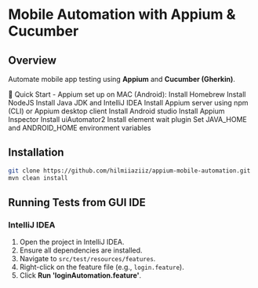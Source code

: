 # Mobile Automation with Appium & Cucumber

## Overview
Automate mobile app testing using **Appium** and **Cucumber (Gherkin)**.

🚀 Quick Start - Appium set up on MAC (Android):
Install Homebrew
Install NodeJS
Install Java JDK and IntelliJ IDEA
Install Appium server using npm (CLI) or Appium desktop client
Install Android studio
Install Appium Inspector
Install uiAutomator2
Install element wait plugin
Set JAVA_HOME and ANDROID_HOME environment variables

## Installation
```sh
git clone https://github.com/hilmiiaziiz/appium-mobile-automation.git
mvn clean install
```

## Running Tests from GUI IDE
### IntelliJ IDEA
1. Open the project in IntelliJ IDEA.
2. Ensure all dependencies are installed.
3. Navigate to `src/test/resources/features`.
4. Right-click on the feature file (e.g., `login.feature`).
5. Click **Run 'loginAutomation.feature'**.
